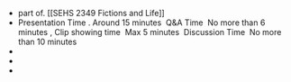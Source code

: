 - part of. [[SEHS 2349 Fictions and Life]]
- Presentation Time .   Around 15 minutes 
  Q&A Time 	No more than 6 minutes , 
  Clip showing time 	Max 5 minutes  
  Discussion Time 	No more than 10 minutes
-
-
-